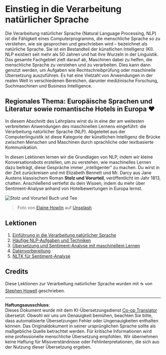 <!--
CO_OP_TRANSLATOR_METADATA:
{
  "original_hash": "1eb379dc2d0c9940b320732d16083778",
  "translation_date": "2025-09-03T22:00:59+00:00",
  "source_file": "6-NLP/README.md",
  "language_code": "de"
}
-->
# Einstieg in die Verarbeitung natürlicher Sprache

Die Verarbeitung natürlicher Sprache (Natural Language Processing, NLP) ist die Fähigkeit eines Computerprogramms, die menschliche Sprache so zu verstehen, wie sie gesprochen und geschrieben wird – bezeichnet als natürliche Sprache. Sie ist ein Bestandteil der künstlichen Intelligenz (KI). NLP existiert seit mehr als 50 Jahren und hat ihre Wurzeln in der Linguistik. Das gesamte Fachgebiet zielt darauf ab, Maschinen dabei zu helfen, die menschliche Sprache zu verstehen und zu verarbeiten. Dies kann dann genutzt werden, um Aufgaben wie Rechtschreibprüfung oder maschinelle Übersetzung auszuführen. Es hat eine Vielzahl von Anwendungen in der realen Welt in verschiedenen Bereichen, darunter medizinische Forschung, Suchmaschinen und Business Intelligence.

## Regionales Thema: Europäische Sprachen und Literatur sowie romantische Hotels in Europa ❤️

In diesem Abschnitt des Lehrplans wirst du in eine der am weitesten verbreiteten Anwendungen des maschinellen Lernens eingeführt: die Verarbeitung natürlicher Sprache (NLP). Abgeleitet aus der Computerlinguistik ist diese Kategorie der künstlichen Intelligenz die Brücke zwischen Menschen und Maschinen durch sprachliche oder textbasierte Kommunikation.

In diesen Lektionen lernen wir die Grundlagen von NLP, indem wir kleine Konversationsbots erstellen, um zu verstehen, wie maschinelles Lernen dazu beiträgt, diese Gespräche immer „intelligenter“ zu machen. Du wirst in der Zeit zurückreisen und mit Elizabeth Bennett und Mr. Darcy aus Jane Austens klassischem Roman **Stolz und Vorurteil**, veröffentlicht im Jahr 1813, chatten. Anschließend vertiefst du dein Wissen, indem du mehr über Sentiment-Analyse anhand von Hotelbewertungen in Europa lernst.

![Stolz und Vorurteil Buch und Tee](../../../translated_images/p&p.279f1c49ecd889419e4ce6206525e9aa30d32a976955cd24daa636c361c6391f.de.jpg)
> Foto von <a href="https://unsplash.com/@elaineh?utm_source=unsplash&utm_medium=referral&utm_content=creditCopyText">Elaine Howlin</a> auf <a href="https://unsplash.com/s/photos/pride-and-prejudice?utm_source=unsplash&utm_medium=referral&utm_content=creditCopyText">Unsplash</a>
  
## Lektionen

1. [Einführung in die Verarbeitung natürlicher Sprache](1-Introduction-to-NLP/README.md)
2. [Häufige NLP-Aufgaben und Techniken](2-Tasks/README.md)
3. [Übersetzung und Sentiment-Analyse mit maschinellem Lernen](3-Translation-Sentiment/README.md)
4. [Datenvorbereitung](4-Hotel-Reviews-1/README.md)
5. [NLTK für Sentiment-Analyse](5-Hotel-Reviews-2/README.md)

## Credits 

Diese Lektionen zur Verarbeitung natürlicher Sprache wurden mit ☕ von [Stephen Howell](https://twitter.com/Howell_MSFT) geschrieben.

---

**Haftungsausschluss**:  
Dieses Dokument wurde mit dem KI-Übersetzungsdienst [Co-op Translator](https://github.com/Azure/co-op-translator) übersetzt. Obwohl wir uns um Genauigkeit bemühen, beachten Sie bitte, dass automatisierte Übersetzungen Fehler oder Ungenauigkeiten enthalten können. Das Originaldokument in seiner ursprünglichen Sprache sollte als maßgebliche Quelle betrachtet werden. Für kritische Informationen wird eine professionelle menschliche Übersetzung empfohlen. Wir übernehmen keine Haftung für Missverständnisse oder Fehlinterpretationen, die sich aus der Nutzung dieser Übersetzung ergeben.